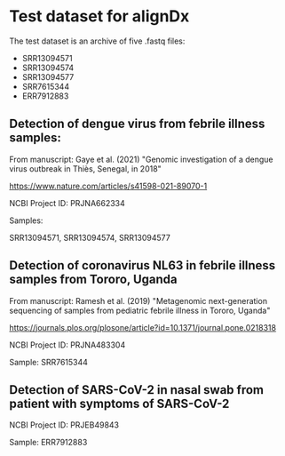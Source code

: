 # Test dataset for alignDx
The test dataset is an archive of five .fastq files: 

* SRR13094571
* SRR13094574
* SRR13094577
* SRR7615344
* ERR7912883

## Detection of dengue virus from febrile illness samples:

From manuscript: Gaye et al. (2021) "Genomic investigation of a dengue virus outbreak in Thiès, Senegal, in 2018"

https://www.nature.com/articles/s41598-021-89070-1

NCBI Project ID: PRJNA662334

Samples:

SRR13094571, SRR13094574, SRR13094577


## Detection of coronavirus NL63 in febrile illness samples from Tororo, Uganda

From manuscript: Ramesh et al. (2019) "Metagenomic next-generation sequencing of samples from pediatric febrile illness in Tororo, Uganda"

https://journals.plos.org/plosone/article?id=10.1371/journal.pone.0218318

NCBI Project ID: PRJNA483304


Sample: SRR7615344


## Detection of SARS-CoV-2 in nasal swab from patient with symptoms of SARS-CoV-2

NCBI Project ID: PRJEB49843

Sample: ERR7912883
